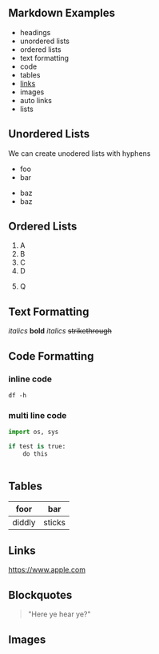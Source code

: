 ## Markdown Examples

 - headings
 - unordered lists
 - ordered lists
 - text formatting
 - code
 - tables
 - [links](#links)
 - images
 - auto links
 - lists

 ## Unordered Lists
 We can create unodered lists with hyphens

 - foo
 - bar
 + baz
 + baz

 
## Ordered Lists
1. A
1. B
2. C
4. D
5) Q

## Text Formatting

*italics*
**bold**
_italics_
~~strikethrough~~

## Code Formatting

### inline code
`df -h`

### multi line code

```python
import os, sys

if test is true:
    do this
    
```

## Tables

| foor | bar |
| --- | --- |
| diddly | sticks |

## Links

https://www.apple.com


## Blockquotes
> "Here ye hear ye?"

## Images

